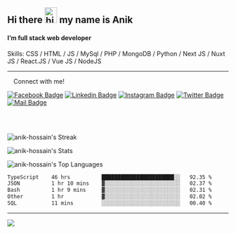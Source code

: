 ## Hi there <img src="https://user-images.githubusercontent.com/1303154/88677602-1635ba80-d120-11ea-84d8-d263ba5fc3c0.gif" width="28px" height="36" alt="hi"> my name is Anik

#### I’m full stack web developer

Skills:  CSS / HTML / JS / MySql / PHP / MongoDB / Python / Next JS / Nuxt JS / React.JS / Vue JS / NodeJS


---

&emsp;Connect with me!

<a href="https://www.facebook.com/anik.aritro" target="_blank">![Facebook Badge](https://img.shields.io/badge/Facebook-1877F2?style=for-the-badge&logo=facebook&logoColor=white)</a> [![Linkedin Badge](https://img.shields.io/badge/LinkedIn-0077B5?style=for-the-badge&logo=linkedin&logoColor=white)](https://www.linkedin.com/in/dev-anik) [![Instagram Badge](https://img.shields.io/badge/Instagram-E4405F?style=for-the-badge&logo=instagram&logoColor=white)](https://www.instagram.com/aritro.anik) [![Twitter Badge](https://img.shields.io/badge/Twitter-1DA1F2?style=for-the-badge&logo=twitter&logoColor=white)](https://twitter.com/AritroAnik) [![Mail Badge](https://img.shields.io/badge/Gmail-D14836?style=for-the-badge&logo=gmail&logoColor=white)](mailto:anik.wdev@gmail.com)

</br>
</br>


![anik-hossain's Streak](https://github-readme-streak-stats.herokuapp.com/?user=anik-hossain&theme=vue-dark&hide_border=true)

![anik-hossain's Stats](https://github-readme-stats.vercel.app/api?username=anik-hossain&theme=vue-dark&show_icons=true&hide_border=true&count_private=true)

![anik-hossain's Top Languages](https://github-readme-stats.vercel.app/api/top-langs/?username=anik-hossain&theme=vue-dark&show_icons=true&hide_border=true&layout=compact)

<!--START_SECTION:waka-->

```txt
TypeScript    46 hrs          ███████████████████████░░   92.35 %
JSON          1 hr 10 mins    ▓░░░░░░░░░░░░░░░░░░░░░░░░   02.37 %
Bash          1 hr 9 mins     ▓░░░░░░░░░░░░░░░░░░░░░░░░   02.31 %
Other         1 hr            ▓░░░░░░░░░░░░░░░░░░░░░░░░   02.02 %
SQL           11 mins         ░░░░░░░░░░░░░░░░░░░░░░░░░   00.40 %
```

<!--END_SECTION:waka-->
---

![](https://komarev.com/ghpvc/?username=anik-hossain)  
